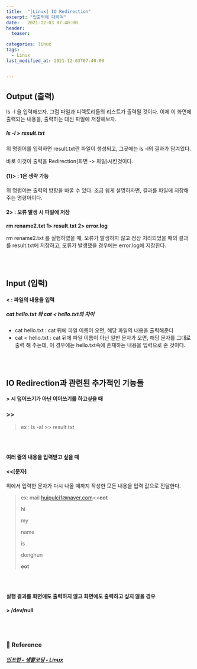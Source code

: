 ```yaml
---
title:  "[Linux] IO Redirection"
excerpt: "입출력에 대하여"
date:   2021-12-03 07:40:00 
header:
  teaser:

categories: linux
tags:
  - Linux
last_modified_at: 2021-12-03T07:40:00


---
```


## Output (출력)

ls -l 을 입력해보자. 그럼 파일과 디렉토리들의 리스트가 출력될 것이다. 이제 이 화면에 출력되는 내용을, 출력하는 대신 파일에 저장해보자.

##### ls -l > result.txt 

위 명령어를 입력하면 result.txt란 파일이 생성되고, 그곳에는 ls -l의 결과가 담겨있다.

바로 이것이 출력을 Redirection(화면 -> 파일)시킨것이다.

#### (1)>  :  1은 생략 가능

위 명령어는 출력의 방향을 바꿀 수 있다. 조금 쉽게 설명하자면, 결과를 파일에 저장해주는 명령어이다.

#### 2>   :  오류 발생 시 파일에 저장

**rm rename2.txt 1> result.txt 2> error.log**

rm rename2.txt 를 실행하였을 때, 오류가 발생하지 않고 정상 처리되었을 때의 결과를 result.txt에 저장하고, 오류가 발생했을 경우에는 error.log에 저장한다.

<br/>

<br/>

## Input (입력)

#### < : 파일의 내용을 입력

##### cat hello.txt 와 cat < hello.txt의 차이

- cat hello.txt : cat 뒤에 파일 이름이 오면, 해당 파일의 내용을 출력해준다
- cat < hello.txt : cat 뒤에 파일 이름이 아닌 일반 문자가 오면, 해당 문자를 그대로 출력 해 주는데, 이 경우에는 hello.txt속에 존재하는 내용을 입력으로 준 것이다.

<br/>

<br/>

## IO Redirection과 관련된 추가적인 기능들

**> 시 덮어쓰기가 아닌 이어쓰기를 하고싶을 때**

### \>>

> ex : ls -al \>\> result.txt

<br/>

<br/>

**여러 줄의 내용을 입력받고 싶을 때**

#### \<\<[문자]

위에서 입력한 문자가 다시 나올 때까지 작성한 모든 내용을 입력 값으로 전달한다.

> ex: mail huipulci1@naver.com\<\<**eot**
>
> hi
>
> my
>
> name
>
> is
>
> donghun
>
> **eot**

<br/>

<br/>

**실행 결과를 화면에도 출력하지 않고 화면에도 출력하고 싶지 않을 경우**

#### \> /dev/null

<br/>

<br/>

### 📔 Reference

##### [인프런 - 생활코딩 - Linux](https://www.inflearn.com/course/%EC%83%9D%ED%99%9C%EC%BD%94%EB%94%A9-%EB%A6%AC%EB%88%85%EC%8A%A4-%EA%B0%95%EC%A2%8C/dashboard)

